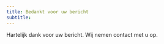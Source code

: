 ```yaml
---
title: Bedankt voor uw bericht
subtitle: 
---
```

Hartelijk dank voor uw bericht. Wij nemen contact met u op. 